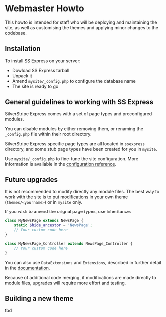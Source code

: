 # Webmaster Howto

This howto is intended for staff who will be deploying and maintaining the site, as well as customising the themes and applying minor changes to the codebase.

## Installation

To install SS Express on your server:

* Dowload SS Express tarball
* Unpack it
* Amend `mysite/_config.php` to configure the database name
* The site is ready to go

## General guidelines to working with SS Express

SilverStripe Express comes with a set of page types and preconfigured modules. 

You can disable modules by either removing them, or renaming the `_config.php` file within their root directory. 

SilverStripe Express specific page types are all located in `ssexpress` directory, and some stub page types have been created for you in `mysite`.

Use `mysite/_config.php` to fine-tune the site configuration. More information is available in the [configuration reference](http://doc.silverstripe.org/framework/en/topics/configuration).

## Future upgrades

It is not recommended to modify directly any module files. The best way to work with the site is to put modifications in your own theme (`themes/<yourname>`) or in `mysite` only.

If you wish to amend the orignal page types, use inheritance:

```php
class MyNewsPage extends NewsPage {
	static $hide_ancestor = 'NewsPage';
	// Your custom code here
}

class MyNewsPage_Controller extends NewsPage_Controller {
	// Your custom code here
}
```

You can also use `DataExtensions` and `Extensions`, described in further detail in the [documentation](http://doc.silverstripe.org/framework/en/reference/dataextension).

Because of additional code merging, if modifications are made directly to module files, upgrades will require more effort and testing.

## Building a new theme

tbd
